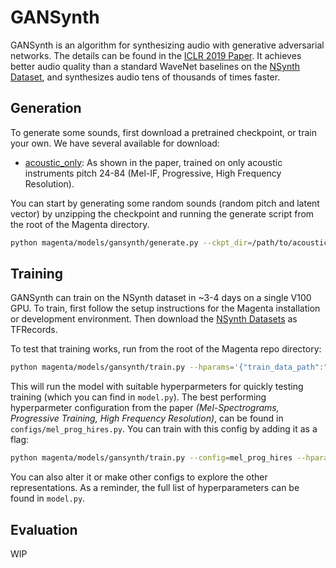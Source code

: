 # GANSynth

GANSynth is an algorithm for synthesizing audio with generative adversarial networks.
The details can be found in the [ICLR 2019 Paper](https://openreview.net/forum?id=H1xQVn09FX). It achieves better audio quality than a standard WaveNet baselines on the [NSynth Dataset](https://magenta.tensorflow.org/datasets/nsynth), and synthesizes audio tens of thousands of times faster.

## Generation

To generate some sounds, first download a pretrained checkpoint, or train your own. We have several available for download:

* [acoustic_only](https://storage.googleapis.com/magentadata/models/gansynth/acoustic_only.zip): As shown in the paper, trained on only acoustic instruments pitch 24-84 (Mel-IF, Progressive, High Frequency Resolution).

You can start by generating some random sounds (random pitch and latent vector) by unzipping the checkpoint and running the generate script from the root of the Magenta directory.
```bash
python magenta/models/gansynth/generate.py --ckpt_dir=/path/to/acoustic_only --output_dir=/path/to/output/dir
```

## Training

GANSynth can train on the NSynth dataset in ~3-4 days on a single V100 GPU. To train, first follow the setup instructions for the Magenta installation or development environment. Then download the [NSynth Datasets](https://magenta.tensorflow.org/datasets/nsynth) as TFRecords.

To test that training works, run from the root of the Magenta repo directory:

```bash
python magenta/models/gansynth/train.py --hparams='{"train_data_path":"/path/to/nsynth-train.tfrecord"}'
```

This will run the model with suitable hyperparmeters for quickly testing training (which you can find in `model.py`). The best performing hyperparmeter configuration from the paper _(Mel-Spectrograms, Progressive Training, High Frequency Resolution)_, can be found in `configs/mel_prog_hires.py`. You can train with this config by adding it as a flag:

```bash
python magenta/models/gansynth/train.py --config=mel_prog_hires --hparams='{"train_data_path":"/path/to/nsynth-train.tfrecord"}'
```

You can also alter it or make other configs to explore the other representations. As a reminder, the full list of hyperparameters can be found in `model.py`.

## Evaluation

WIP